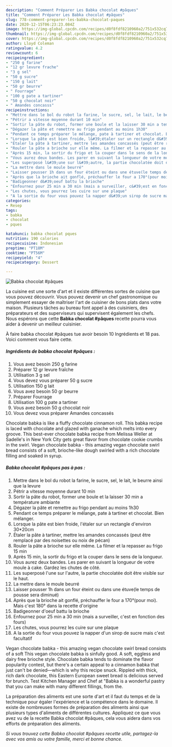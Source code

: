 ```yaml
---
description: "Comment Préparer Les Babka chocolat #pâques"
title: "Comment Préparer Les Babka chocolat #pâques"
slug: 778-comment-preparer-les-babka-chocolat-paques
date: 2020-12-15T06:23:23.084Z
image: https://img-global.cpcdn.com/recipes/d0f8fdf8210960a2/751x532cq70/babka-chocolat-paques-photo-principale-de-la-recette.jpg
thumbnail: https://img-global.cpcdn.com/recipes/d0f8fdf8210960a2/751x532cq70/babka-chocolat-paques-photo-principale-de-la-recette.jpg
cover: https://img-global.cpcdn.com/recipes/d0f8fdf8210960a2/751x532cq70/babka-chocolat-paques-photo-principale-de-la-recette.jpg
author: Lloyd Coleman
ratingvalue: 4.2
reviewcount: 6
recipeingredient:
- "250 g farine"
- "12 gr levure frache"
- "3 g sel"
- "50 g sucre"
- "150 g lait"
- "50 gr beurre"
- " Fourrage"
- "100 g pate a tartiner"
- "50 g chocolat noir"
- " Amandes concasss"
recipeinstructions:
- "Mettre dans le bol du robot la farine, le sucre, sel, le lait, le beurre ainsi que la levure"
- "Pétrir a vitesse moyenne durant 10 min"
- "Sortir la pâte du robot, former une boule et la laisser 30 min a température ambiante"
- "Dégazer la pâte et remettre au frigo pendant au moins 1h30"
- "Pendant ce temps préparer le mélange, pate à tartiner et chocolat. Bien mélanger."
- "Lorsque la pâte est bien froide, l&#39;étaler sur un rectangle d&#39;environ 30*20cm"
- "Étaler la pâte à tartiner, mettre les amandes concassés (peut être remplacé par des noisettes ou noix de pécan)"
- "Rouler la pâte a brioche sur elle même. La filmer et la repasser au frigo 15 min"
- "Après 15 min, la sortir du frigo et la couper dans le sens de la longueur."
- "Vous aurez deux bandes. Les parer en suivant la longueur de votre moule à cake. Gardez les chutes de côté."
- "Les superposé l&#39;une sur l&#39;autre, la partie chocolatée doit être visible sur le haut."
- "La mettre dans le moule beurré"
- "Laisser pousser 1h dans un four éteint ou dans une étuve(le temps de pousse sera diminué)"
- "Après que la brioche ait gonflé, préchauffer le four a 170°(pour moi). Mais c&#39;est 180° dans la recette d&#39;origine"
- "Badigeonner d&#39;oeuf battu la brioche"
- "Enfournez pour 25 min a 30 min (mais a surveiller, c&#39;est en fonction des fours)"
- "Les chutes, vous pourrez les cuire sur une plaque"
- "A la sortie du four vous pouvez la napper d&#39;un sirop de sucre mais c&#39;est facultatif"
categories:
- Resep
tags:
- babka
- chocolat
- pques

katakunci: babka chocolat pques 
nutrition: 190 calories
recipecuisine: Indonesian
preptime: "PT18M"
cooktime: "PT56M"
recipeyield: "4"
recipecategory: Dessert

---
```



![Babka chocolat #pâques](https://img-global.cpcdn.com/recipes/d0f8fdf8210960a2/751x532cq70/babka-chocolat-paques-photo-principale-de-la-recette.jpg)

La cuisine est une sorte d'art et il existe différentes sortes de cuisine que vous pouvez découvrir. Vous pouvez devenir un chef gastronomique ou simplement essayer de maîtriser l'art de cuisiner de bons plats dans votre maison. Plusieurs tâches au bureau font appel à des cuisiniers, des préparateurs et des superviseurs qui supervisent également les chefs. Nous espérons que cette <strong> Babka chocolat #pâques </strong> recette pourra vous aider à devenir un meilleur cuisinier.

<!--inarticleads1-->

À faire babka chocolat #pâques tue avoir besoin 10 Ingrédients et 18 pas. Voici comment vous faire cette.

##### Ingrédients de babka chocolat #pâques :

1. Vous avez besoin 250 g farine
1. Préparer 12 gr levure fraîche
1. Utilisation 3 g sel
1. Vous devez vous préparer 50 g sucre
1. Utilisation 150 g lait
1. Vous avez besoin 50 gr beurre
1. Préparer  Fourrage
1. Utilisation 100 g pate a tartiner
1. Vous avez besoin 50 g chocolat noir
1. Vous devez vous préparer  Amandes concassés


Chocolate babka is like a fluffy chocolate cinnamon roll. This babka recipe is laced with chocolate and glazed with ganache which melts into every groove. This best-ever chocolate babka recipe from Melissa Weller at Sadelle&#39;s in New York City gets great flavor from chocolate cookie crumbs in the swirl. Vegan chocolate babka - this amazing vegan chocolate swirl bread consists of a soft, brioche-like dough swirled with a rich chocolate filling and soaked in syrup. 

<!--inarticleads2-->

##### Babka chocolat #pâques pas à pas :

1. Mettre dans le bol du robot la farine, le sucre, sel, le lait, le beurre ainsi que la levure
1. Pétrir a vitesse moyenne durant 10 min
1. Sortir la pâte du robot, former une boule et la laisser 30 min a température ambiante
1. Dégazer la pâte et remettre au frigo pendant au moins 1h30
1. Pendant ce temps préparer le mélange, pate à tartiner et chocolat. Bien mélanger.
1. Lorsque la pâte est bien froide, l&#39;étaler sur un rectangle d&#39;environ 30*20cm
1. Étaler la pâte à tartiner, mettre les amandes concassés (peut être remplacé par des noisettes ou noix de pécan)
1. Rouler la pâte a brioche sur elle même. La filmer et la repasser au frigo 15 min
1. Après 15 min, la sortir du frigo et la couper dans le sens de la longueur.
1. Vous aurez deux bandes. Les parer en suivant la longueur de votre moule à cake. Gardez les chutes de côté.
1. Les superposé l&#39;une sur l&#39;autre, la partie chocolatée doit être visible sur le haut.
1. La mettre dans le moule beurré
1. Laisser pousser 1h dans un four éteint ou dans une étuve(le temps de pousse sera diminué)
1. Après que la brioche ait gonflé, préchauffer le four a 170°(pour moi). Mais c&#39;est 180° dans la recette d&#39;origine
1. Badigeonner d&#39;oeuf battu la brioche
1. Enfournez pour 25 min a 30 min (mais a surveiller, c&#39;est en fonction des fours)
1. Les chutes, vous pourrez les cuire sur une plaque
1. A la sortie du four vous pouvez la napper d&#39;un sirop de sucre mais c&#39;est facultatif


Vegan chocolate babka - this amazing vegan chocolate swirl bread consists of a soft This vegan chocolate babka is sinfully good. A soft, eggless and dairy free brioche style. Chocolate babka tends to dominate the flavor popularity contest, but there&#39;s a certain appeal to a cinnamon babka that just can&#39;t be denied—which is why this recipe snuck. Rippled with thick, rich dark chocolate, this Eastern European sweet bread is delicious served for brunch. Test Kitchen Manager and Chef at &#34;Babka is a wonderful pastry that you can make with many different fillings, from the. 

<!--inarticleads1-->

<p>
La préparation des aliments est une sorte d'art et il faut du temps et de la technique pour égaler l'expérience et la compétence dans le domaine. Il existe de nombreuses formes de préparation des aliments ainsi que plusieurs types d'aliments de différentes cultures. Appliquez ce que vous avez vu de la recette Babka chocolat #pâques, cela vous aidera dans vos efforts de préparation des aliments.
</p>

<p>
<i>Si vous trouvez cette Babka chocolat #pâques recette utile, partagez-la avec vos amis ou votre famille, merci et bonne chance.</i>
</p>
